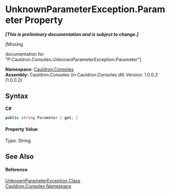 # UnknownParameterException.Parameter Property 
 _**\[This is preliminary documentation and is subject to change.\]**_

\[Missing <summary> documentation for "P:Cauldron.Consoles.UnknownParameterException.Parameter"\]

**Namespace:**&nbsp;<a href="N_Cauldron_Consoles">Cauldron.Consoles</a><br />**Assembly:**&nbsp;Cauldron.Consoles (in Cauldron.Consoles.dll) Version: 1.0.0.2 (1.0.0.2)

## Syntax

**C#**<br />
``` C#
public string Parameter { get; }
```


#### Property Value
Type: String

## See Also


#### Reference
<a href="T_Cauldron_Consoles_UnknownParameterException">UnknownParameterException Class</a><br /><a href="N_Cauldron_Consoles">Cauldron.Consoles Namespace</a><br />